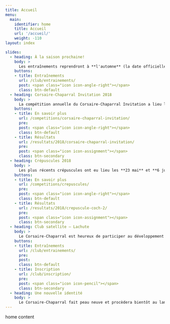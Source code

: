 ```yaml
---
title: Accueil
menu:
  main:
    identifier: home
    title: Accueil
    url: '/accueil/'
    weight: -110
layout: index

slides:
  - heading: À la saison prochaine!
    body: >
      Les entraînements reprendront à **l'automne** (la date officielle sera communiquée au début du mois de septembre), après un congé bien mérité pendant tout le mois d'août.
    buttons:
    - title: Entraînements
      url: /club/entrainements/
      post: <span class="icon icon-angle-right"></span>
      class: btn-default
  - heading: Corsaire-Chaparral Invitation 2018
    body: >
      La compétition annuelle du Corsaire-Chaparral Invitation a lieu le **30 juin 2018**.
    buttons:
    - title: En savoir plus
      url: /competitions/corsaire-chaparral-invitation/
      pre: 
      post: <span class="icon icon-angle-right"></span>
      class: btn-default
    - title: Résultats
      url: /resultats/2018/corsaire-chaparral-invitation/
      pre: 
      post: <span class="icon icon-assignment"></span>
      class: btn-secondary
  - heading: Crépuscules 2018
    body: >
      Les plus récents crépuscules ont eu lieu les **23 mai** et **6 juin** 2018.
    buttons:
    - title: En savoir plus
      url: /competitions/crepuscules/
      pre: 
      post: <span class="icon icon-angle-right"></span>
      class: btn-default
    - title: Résultats
      url: /resultats/2018/crepuscule-coch-2/
      pre: 
      post: <span class="icon icon-assignment"></span>
      class: btn-secondary
  - heading: Club satellite – Lachute
    body: >
      Le Corsaire-Chaparral est heureux de participer au développement de l’athlétisme régional en lançant un nouveau club satellite à Lachute.
    buttons:
    - title: Entraînements
      url: /club/entrainements/
      pre: 
      post: 
      class: btn-default
    - title: Inscription
      url: /club/inscription/
      pre: 
      post: <span class="icon icon-pencil"></span>
      class: btn-secondary
  - heading: Une nouvelle identité
    body: >
      Le Corsaire-Chaparral fait peau neuve et procèdera bientôt au lancement de sa nouvelle identité visuelle. Restez à l'affût!
---
```


home content
